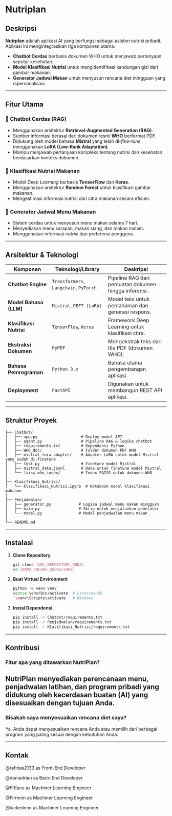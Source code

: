 # Nutriplan

## Deskripsi

**Nutrplan** adalah aplikasi AI yang berfungsi sebagai asisten nutrisi pribadi. Aplikasi ini mengintegrasikan tiga komponen utama:

- **Chatbot Cerdas** berbasis dokumen WHO untuk menjawab pertanyaan seputar kesehatan.
- **Model Klasifikasi Nutrisi** untuk mengidentifikasi kandungan gizi dari gambar makanan.
- **Generator Jadwal Makan** untuk menyusun rencana diet mingguan yang dipersonalisasi.

---

## Fitur Utama

### 💬 Chatbot Cerdas (RAG)
- Menggunakan arsitektur **Retrieval-Augmented Generation (RAG)**.
- Sumber informasi berasal dari dokumen resmi **WHO** berformat PDF.
- Didukung oleh model bahasa **Mistral** yang telah di-*fine-tune* menggunakan **LoRA (Low-Rank Adaptation)**.
- Mampu menjawab pertanyaan kompleks tentang nutrisi dan kesehatan berdasarkan konteks dokumen.

### 🥗 Klasifikasi Nutrisi Makanan
- Model *Deep Learning* berbasis **TensorFlow** dan **Keras**.
- Menggunakan arsitektur **Random Forest** untuk klasifikasi gambar makanan.
- Mengestimasi informasi nutrisi dari citra makanan secara efisien.

### 📅 Generator Jadwal Menu Makanan
- Sistem cerdas untuk menyusun menu makan selama 7 hari.
- Menyediakan menu sarapan, makan siang, dan makan malam.
- Menggunakan informasi nutrisi dan preferensi pengguna.

---

## Arsitektur & Teknologi

| Komponen              | Teknologi/Library       | Deskripsi                                                                 |
|-----------------------|-------------------------|--------------------------------------------------------------------------|
| **Chatbot Engine**    | `Transformers`, `Langchain`, `PyTorch` | Pipeline RAG dari pemuatan dokumen hingga inferensi.                   |
| **Model Bahasa (LLM)**| `Mistral`, `PEFT (LoRA)`| Model teks untuk pemahaman dan generasi respons.                         |
| **Klasifikasi Nutrisi**| `TensorFlow`, `Keras` | Framework Deep Learning untuk klasifikasi citra.                         |
| **Ekstraksi Dokumen** | `PyPDF`               | Mengekstrak teks dari file PDF (dokumen WHO).                            |
| **Bahasa Pemrograman**| `Python 3.x`            | Bahasa utama pengembangan aplikasi.                                      |
| **Deployment**        | `FastAPI`               | Digunakan untuk membangun REST API aplikasi.                             |

---

## Struktur Proyek

```
├── Chatbot/
│   ├── app.py                   # Deploy model API
│   ├── agent.py                 # Pipeline RAG & logika chatbot
│   ├── requirements.txt         # Dependensi Python
│   ├── WHO_doc/                 # Folder dokumen PDF WHO
│   ├── mistral-lora-adapter/    # Adapter LoRA untuk model Mistral yang sudah di-finetune
│   ├── test.py                  # Finetune model Mistral
│   ├── mistral_data.jsonl       # Data untuk finetune model Mistral
│   └── faiss_who_index/         # Index FAISS untuk dokumen WHO
│
├── Klasifikasi_Nutrisi/
│   └── Klasifikasi_Nutrisi.ipynb  # Notebook model klasifikasi makanan
│
├── Penjadwalan/
│   ├── generator.py            # Logika jadwal menu makan mingguan
│   ├── main.py                 # Skrip untuk menjalankan generator
│   └── model.py                # Model penjadwalan menu makan
│
└── README.md
```

---

## Instalasi

1. **Clone Repository**
   ```bash
   git clone [URL_REPOSITORY_ANDA]
   cd [NAMA_FOLDER_REPOSITORY]
   ```

2. **Buat Virtual Environment**
   ```bash
   python -m venv venv
   source venv/bin/activate  # Linux/macOS
   .\venv\Scripts\activate   # Windows
   ```

3. **Instal Dependensi**
   ```bash
   pip install -r Chatbot/requirements.txt
   pip install -r Penjadwalan/requirements.txt
   pip install -r Klasifikasi_Nutrisi/requirements.txt
   ```

---

## Kontribusi

### Fitur apa yang ditawarkan NutriPlan?

NutriPlan menyediakan perencanaan menu, penjadwalan latihan, dan program pribadi yang didukung oleh kecerdasan buatan (AI) yang disesuaikan dengan tujuan Anda.
---
### Bisakah saya menyesuaikan rencana diet saya?
Ya, Anda dapat menyesuaikan rencana Anda atau memilih dari berbagai program yang paling sesuai dengan kebutuhan Anda.

---

## Kontak

@rafinas2133 as Front-End Developer

@daniadrian as Back-End Developer

@FRfans as Machiner Learning Engineer

@Firmnm as Machiner Learning Engineer

@luckedenn as Machiner Learning Engineer
